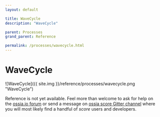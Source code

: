 ```yaml
---
layout: default

title: WaveCycle
description: "WaveCycle"

parent: Processes
grand_parent: Reference

permalink: /processes/wavecycle.html
---
```

# WaveCycle

![WaveCycle]({{ site.img }}/reference/processes/wavecycle.png "WaveCycle") 

Reference is not yet available. Feel more than welcome to ask for help on the [ossia.io forum](https://forum.ossia.io) or send a message on [ossia score Gitter channel](https://gitter.im/ossia/score) where you will most likely find a handful of *score* users and developers.